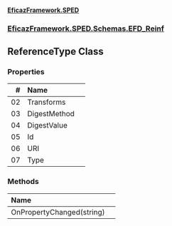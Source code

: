 #### [EficazFramework.SPED](EficazFrameworkSPED.md 'EficazFramework SPED')
### [EficazFramework.SPED.Schemas.EFD_Reinf](EficazFramework.SPED.Schemas.EFD_Reinf.md 'EficazFramework.SPED.Schemas.EFD_Reinf')

## ReferenceType Class
### Properties

| # | Name | |
| ---: | :--- | :--- |
| 02 | Transforms |  |
| 03 | DigestMethod |  |
| 04 | DigestValue |  |
| 05 | Id |  |
| 06 | URI |  |
| 07 | Type |  |
### Methods

| Name | |
| :--- | :--- |
| OnPropertyChanged(string) |  |
